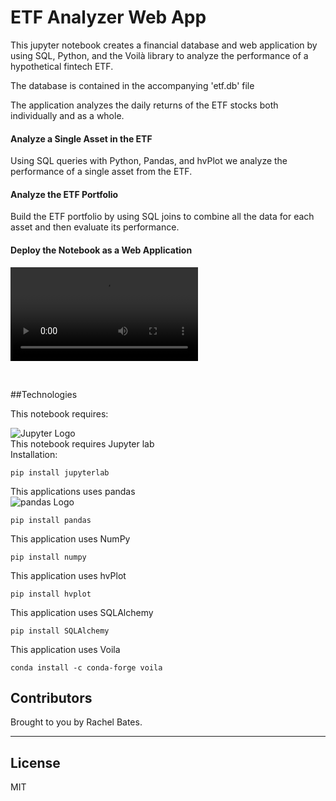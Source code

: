 # ETF Analyzer Web App


This jupyter notebook creates a financial database and web application by using SQL, Python, and the Voilà library to analyze the performance of a hypothetical fintech ETF.

The database is contained in the accompanying 'etf.db' file

The application analyzes the daily returns of the ETF stocks both individually and as a whole. 

#### Analyze a Single Asset in the ETF

Using SQL queries with Python, Pandas, and hvPlot we analyze the performance of a single asset from the ETF.

#### Analyze the ETF Portfolio

Build the ETF portfolio by using SQL joins to combine all the data for each asset and then evaluate its performance.

#### Deploy the Notebook as a Web Application

![Screen Recording of ETF Analyzer deployed with Voila](voila_etf_analyzer.mov)

<br>

##Technologies

This notebook requires:

![Jupyter Logo](https://docs.jupyter.org/en/latest/_static/jupyter.svg)
<br>This notebook requires Jupyter lab
<br>Installation:
```
pip install jupyterlab
````

This applications uses pandas<br>
![pandas Logo](https://pandas.pydata.org/docs/_static/pandas.svg)

```
pip install pandas
```

This application uses NumPy<br>
```
pip install numpy
```

This application uses hvPlot<br>
```
pip install hvplot
```

This application uses SQLAlchemy<br>
```
pip install SQLAlchemy
```

This application uses Voila<br>
```
conda install -c conda-forge voila
```


## Contributors

Brought to you by Rachel Bates.

---

## License

MIT

